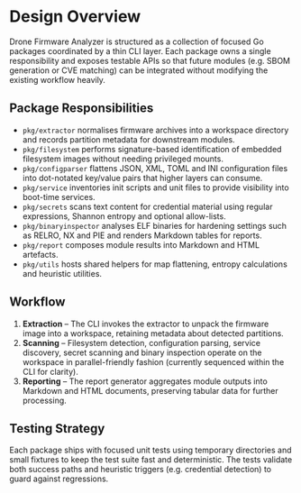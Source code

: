 # Design Overview

Drone Firmware Analyzer is structured as a collection of focused Go packages
coordinated by a thin CLI layer. Each package owns a single responsibility and
exposes testable APIs so that future modules (e.g. SBOM generation or CVE
matching) can be integrated without modifying the existing workflow heavily.

## Package Responsibilities

- `pkg/extractor` normalises firmware archives into a workspace directory and
  records partition metadata for downstream modules.
- `pkg/filesystem` performs signature-based identification of embedded
  filesystem images without needing privileged mounts.
- `pkg/configparser` flattens JSON, XML, TOML and INI configuration files into
  dot-notated key/value pairs that higher layers can consume.
- `pkg/service` inventories init scripts and unit files to provide visibility
  into boot-time services.
- `pkg/secrets` scans text content for credential material using regular
  expressions, Shannon entropy and optional allow-lists.
- `pkg/binaryinspector` analyses ELF binaries for hardening settings such as
  RELRO, NX and PIE and renders Markdown tables for reports.
- `pkg/report` composes module results into Markdown and HTML artefacts.
- `pkg/utils` hosts shared helpers for map flattening, entropy calculations and
  heuristic utilities.

## Workflow

1. **Extraction** – The CLI invokes the extractor to unpack the firmware image
   into a workspace, retaining metadata about detected partitions.
2. **Scanning** – Filesystem detection, configuration parsing, service
   discovery, secret scanning and binary inspection operate on the workspace in
   parallel-friendly fashion (currently sequenced within the CLI for clarity).
3. **Reporting** – The report generator aggregates module outputs into Markdown
   and HTML documents, preserving tabular data for further processing.

## Testing Strategy

Each package ships with focused unit tests using temporary directories and
small fixtures to keep the test suite fast and deterministic. The tests validate
both success paths and heuristic triggers (e.g. credential detection) to guard
against regressions.
